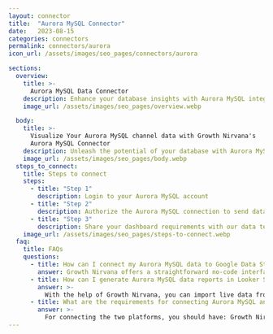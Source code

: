 ```yaml
---
layout: connector
title:  "Aurora MySQL Connector"
date:   2023-08-15
categories: connectors
permalink: connectors/aurora
icon_url: /assets/images/seo_pages/connectors/aurora

sections:
  overview:
    title: >-
      Aurora MySQL Data Connector
    description: Enhance your database insights with Aurora MySQL integration. Seamlessly merge Aurora MySQL's data capabilities with Looker Studio's analytical prowess, translating raw data into actionable insights that drive strategic decisions.
    image_url: /assets/images/seo_pages/overview.webp

  body:
    title: >-
      Visualize Your Aurora MySQL channel data with Growth Nirvana's
      Aurora MySQL Connector
    description: Unleash the potential of your database with Aurora MySQL integrated into Looker Studio's analytics environment.
    image_url: /assets/images/seo_pages/body.webp
  steps_to_connect:
    title: Steps to connect
    steps:
      - title: "Step 1"
        description: Login to your Aurora MySQL account
      - title: "Step 2"
        description: Authorize the Aurora MySQL connection to send data to Growth Nirvana
      - title: "Step 3"
        description: Share your dashboard requirements with our data team. We will build the report for you.
    image_url: /assets/images/seo_pages/steps-to-connect.webp
  faq:
    title: FAQs
    questions:
      - title: How can I connect my Aurora MySQL data to Google Data Studio/Looker Studio?
        answer: Growth Nirvana offers a straightforward no-code interface to connect to Aurora MySQL data sources.
      - title: How can I generate Aurora MySQL data reports in Looker Studio?
        answer: >-
          With the help of Growth Nirvana, you can import live data from Aurora MySQL into Looker Studio. These data can be viewed in charts, tables, and dashboards to generate branded reports that can be shared instantly.
      - title: What are the requirements for connecting Aurora MySQL and Looker Studio?
        answer: >-
          For connecting the two platforms, you should have: Growth Nirvana Account and Aurora MySQL Ads Account
---
```

